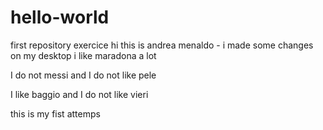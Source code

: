 # hello-world
first repository exercice
hi this is  andrea menaldo - 
i made some changes on my desktop
i like maradona a lot

I do not messi and I do not like pele

I like baggio and I do not like vieri

this is my fist attemps
